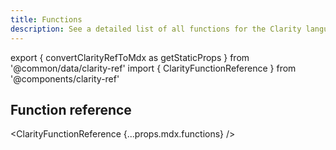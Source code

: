 ```yaml
---
title: Functions
description: See a detailed list of all functions for the Clarity language.
---
```


export { convertClarityRefToMdx as getStaticProps } from '@common/data/clarity-ref'
import { ClarityFunctionReference } from '@components/clarity-ref'

## Function reference

<ClarityFunctionReference {...props.mdx.functions} />
